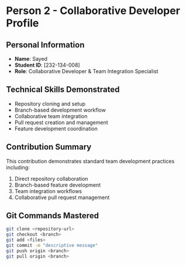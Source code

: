# Person 2 - Collaborative Developer Profile

## Personal Information
- **Name**: Sayed
- **Student ID**: [232-134-008]
- **Role**: Collaborative Developer & Team Integration Specialist

## Technical Skills Demonstrated
- Repository cloning and setup
- Branch-based development workflow
- Collaborative team integration
- Pull request creation and management
- Feature development coordination

## Contribution Summary
This contribution demonstrates standard team development practices including:
1. Direct repository collaboration
2. Branch-based feature development
3. Team integration workflows
4. Collaborative pull request management

## Git Commands Mastered
```bash
git clone <repository-url>
git checkout <branch>
git add <files>
git commit -m "descriptive message"
git push origin <branch>
git pull origin <branch>